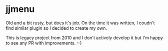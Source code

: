 # jjmenu
Old and a bit rusty, but does it's job. On the time it was written, I coudn't find similar plugin so I decided to create my own.

This is legacy project from 2010 and I don't actively develop it but I'm happy to see any PR with improvements. :-)
